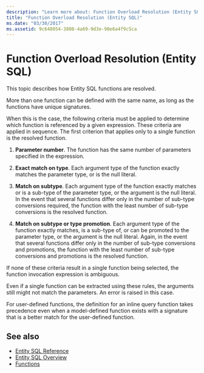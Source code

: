 ```yaml
---
description: "Learn more about: Function Overload Resolution (Entity SQL)"
title: "Function Overload Resolution (Entity SQL)"
ms.date: "03/30/2017"
ms.assetid: 9c648054-3808-4a69-9d3e-98e6a4f9c5ca
---
```

# Function Overload Resolution (Entity SQL)

This topic describes how Entity SQL functions are resolved.

 More than one function can be defined with the same name, as long as the functions have unique signatures.

 When this is the case, the following criteria must be applied to determine which function is referenced by a given expression. These criteria are applied in sequence. The first criterion that applies only to a single function is the resolved function.

1. **Parameter number**. The function has the same number of parameters specified in the expression.

2. **Exact match on type**. Each argument type of the function exactly matches the parameter type, or is the null literal.

3. **Match on subtype**. Each argument type of the function exactly matches or is a sub-type of the parameter type, or the argument is the null literal. In the event that several functions differ only in the number of sub-type conversions required, the function with the least number of sub-type conversions is the resolved function.

4. **Match on subtype or type promotion**. Each argument type of the function exactly matches, is a sub-type of, or can be promoted to the parameter type, or the argument is the null literal. Again, in the event that several functions differ only in the number of sub-type conversions and promotions, the function with the least number of sub-type conversions and promotions is the resolved function.

 If none of these criteria result in a single function being selected, the function invocation expression is ambiguous.

 Even if a single function can be extracted using these rules, the arguments still might not match the parameters. An error is raised in this case.

 For user-defined functions, the definition for an inline query function takes precedence even when a model-defined function exists with a signature that is a better match for the user-defined function.

## See also

- [Entity SQL Reference](entity-sql-reference.md)
- [Entity SQL Overview](entity-sql-overview.md)
- [Functions](functions-entity-sql.md)
